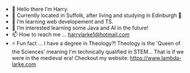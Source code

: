 - 👋 Hello there I’m Harry.
- 🚀 Currently located in Suffolk, after living and studying in Edinburgh 🏴󠁧󠁢󠁳󠁣󠁴󠁿
- 🌱 I’m learning web developement and TS. 
- 👀 I’m interested learning some Java and AI in the future! 
- 📫 How to reach me ... harrylarke1@hotmail.com
- ⚡ Fun fact ... I have a degree in Theology?! Theology is the 'Queen of the Sciences' meaning I'm technically qualified in STEM... That is if we were in the medieval era!
Checkout my website: https://www.lambda-larke.com
<!---
HarryLarke/HarryLarke is a ✨ special ✨ repository because its `README.md` (this file) appears on your GitHub profile.
You can click the Preview link to take a look at your changes.
--->
